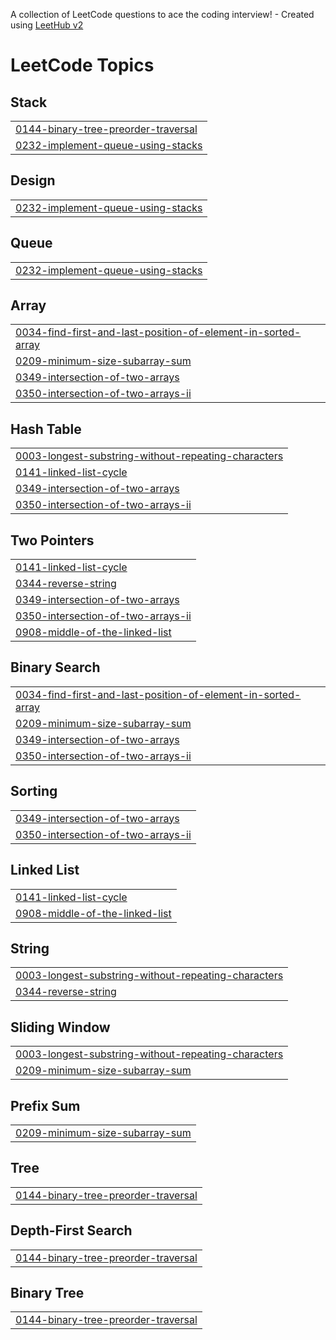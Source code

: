 A collection of LeetCode questions to ace the coding interview! - Created using [LeetHub v2](https://github.com/arunbhardwaj/LeetHub-2.0)
<!---LeetCode Topics Start-->
# LeetCode Topics
## Stack
|  |
| ------- |
| [0144-binary-tree-preorder-traversal](https://github.com/areebahanif11/Leetcode_Solutions/tree/master/0144-binary-tree-preorder-traversal) |
| [0232-implement-queue-using-stacks](https://github.com/areebahanif11/Leetcode_Solutions/tree/master/0232-implement-queue-using-stacks) |
## Design
|  |
| ------- |
| [0232-implement-queue-using-stacks](https://github.com/areebahanif11/Leetcode_Solutions/tree/master/0232-implement-queue-using-stacks) |
## Queue
|  |
| ------- |
| [0232-implement-queue-using-stacks](https://github.com/areebahanif11/Leetcode_Solutions/tree/master/0232-implement-queue-using-stacks) |
## Array
|  |
| ------- |
| [0034-find-first-and-last-position-of-element-in-sorted-array](https://github.com/areebahanif11/Leetcode_Solutions/tree/master/0034-find-first-and-last-position-of-element-in-sorted-array) |
| [0209-minimum-size-subarray-sum](https://github.com/areebahanif11/Leetcode_Solutions/tree/master/0209-minimum-size-subarray-sum) |
| [0349-intersection-of-two-arrays](https://github.com/areebahanif11/Leetcode_Solutions/tree/master/0349-intersection-of-two-arrays) |
| [0350-intersection-of-two-arrays-ii](https://github.com/areebahanif11/Leetcode_Solutions/tree/master/0350-intersection-of-two-arrays-ii) |
## Hash Table
|  |
| ------- |
| [0003-longest-substring-without-repeating-characters](https://github.com/areebahanif11/Leetcode_Solutions/tree/master/0003-longest-substring-without-repeating-characters) |
| [0141-linked-list-cycle](https://github.com/areebahanif11/Leetcode_Solutions/tree/master/0141-linked-list-cycle) |
| [0349-intersection-of-two-arrays](https://github.com/areebahanif11/Leetcode_Solutions/tree/master/0349-intersection-of-two-arrays) |
| [0350-intersection-of-two-arrays-ii](https://github.com/areebahanif11/Leetcode_Solutions/tree/master/0350-intersection-of-two-arrays-ii) |
## Two Pointers
|  |
| ------- |
| [0141-linked-list-cycle](https://github.com/areebahanif11/Leetcode_Solutions/tree/master/0141-linked-list-cycle) |
| [0344-reverse-string](https://github.com/areebahanif11/Leetcode_Solutions/tree/master/0344-reverse-string) |
| [0349-intersection-of-two-arrays](https://github.com/areebahanif11/Leetcode_Solutions/tree/master/0349-intersection-of-two-arrays) |
| [0350-intersection-of-two-arrays-ii](https://github.com/areebahanif11/Leetcode_Solutions/tree/master/0350-intersection-of-two-arrays-ii) |
| [0908-middle-of-the-linked-list](https://github.com/areebahanif11/Leetcode_Solutions/tree/master/0908-middle-of-the-linked-list) |
## Binary Search
|  |
| ------- |
| [0034-find-first-and-last-position-of-element-in-sorted-array](https://github.com/areebahanif11/Leetcode_Solutions/tree/master/0034-find-first-and-last-position-of-element-in-sorted-array) |
| [0209-minimum-size-subarray-sum](https://github.com/areebahanif11/Leetcode_Solutions/tree/master/0209-minimum-size-subarray-sum) |
| [0349-intersection-of-two-arrays](https://github.com/areebahanif11/Leetcode_Solutions/tree/master/0349-intersection-of-two-arrays) |
| [0350-intersection-of-two-arrays-ii](https://github.com/areebahanif11/Leetcode_Solutions/tree/master/0350-intersection-of-two-arrays-ii) |
## Sorting
|  |
| ------- |
| [0349-intersection-of-two-arrays](https://github.com/areebahanif11/Leetcode_Solutions/tree/master/0349-intersection-of-two-arrays) |
| [0350-intersection-of-two-arrays-ii](https://github.com/areebahanif11/Leetcode_Solutions/tree/master/0350-intersection-of-two-arrays-ii) |
## Linked List
|  |
| ------- |
| [0141-linked-list-cycle](https://github.com/areebahanif11/Leetcode_Solutions/tree/master/0141-linked-list-cycle) |
| [0908-middle-of-the-linked-list](https://github.com/areebahanif11/Leetcode_Solutions/tree/master/0908-middle-of-the-linked-list) |
## String
|  |
| ------- |
| [0003-longest-substring-without-repeating-characters](https://github.com/areebahanif11/Leetcode_Solutions/tree/master/0003-longest-substring-without-repeating-characters) |
| [0344-reverse-string](https://github.com/areebahanif11/Leetcode_Solutions/tree/master/0344-reverse-string) |
## Sliding Window
|  |
| ------- |
| [0003-longest-substring-without-repeating-characters](https://github.com/areebahanif11/Leetcode_Solutions/tree/master/0003-longest-substring-without-repeating-characters) |
| [0209-minimum-size-subarray-sum](https://github.com/areebahanif11/Leetcode_Solutions/tree/master/0209-minimum-size-subarray-sum) |
## Prefix Sum
|  |
| ------- |
| [0209-minimum-size-subarray-sum](https://github.com/areebahanif11/Leetcode_Solutions/tree/master/0209-minimum-size-subarray-sum) |
## Tree
|  |
| ------- |
| [0144-binary-tree-preorder-traversal](https://github.com/areebahanif11/Leetcode_Solutions/tree/master/0144-binary-tree-preorder-traversal) |
## Depth-First Search
|  |
| ------- |
| [0144-binary-tree-preorder-traversal](https://github.com/areebahanif11/Leetcode_Solutions/tree/master/0144-binary-tree-preorder-traversal) |
## Binary Tree
|  |
| ------- |
| [0144-binary-tree-preorder-traversal](https://github.com/areebahanif11/Leetcode_Solutions/tree/master/0144-binary-tree-preorder-traversal) |
<!---LeetCode Topics End-->